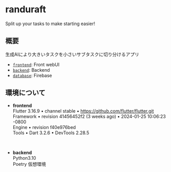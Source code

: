 # randuraft
Split up your tasks to make starting easier!<br>

## 概要
生成AIにより大きいタスクを小さいサブタスクに切り分けるアプリ
- [`frontend`](./randuraft_web_app/): Front webUI
- [`backend`](./randuraft_endpoint/): Backend
- [`database`](https://console.firebase.google.com/): Firebase


## 環境について

- **frontend** <br>
Flutter 3.16.9 • channel stable • https://github.com/flutter/flutter.git<br>
Framework • revision 41456452f2 (3 weeks ago) • 2024-01-25 10:06:23 -0800<br>
Engine • revision f40e976bed<br>
Tools • Dart 3.2.6 • DevTools 2.28.5<br>
<br>

- **backend** <br>
Python3.10 <br>
Poetry 仮想環境
